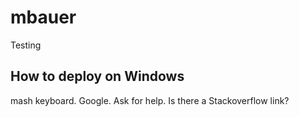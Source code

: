 # mbauer
Testing

## How to deploy on Windows
mash keyboard.  Google. Ask for help.
Is there a Stackoverflow link?
